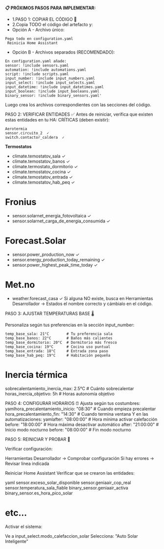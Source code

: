 **📋 PRÓXIMOS PASOS PARA IMPLEMENTAR:**
- 1.PASO 1: COPIAR EL CÓDIGO 📝
- 2.Copia TODO el código del artefacto y:
- Opción A - Archivo único:
```bash:
Pega todo en configuration.yaml
 Reinicia Home Assistant
```

- Opción B - Archivos separados (RECOMENDADO):
```yaml: 
En configuration.yaml añade:
sensor: !include sensors.yaml
automation: !include automations.yaml
script: !include scripts.yaml
input_number: !include input_numbers.yaml
input_select: !include input_selects.yaml
input_datetime: !include input_datetimes.yaml
input_boolean: !include input_booleans.yaml
binary_sensor: !include binary_sensors.yaml'
```
Luego crea los archivos correspondientes con las secciones del código.

PASO 2: VERIFICAR ENTIDADES ✅
Antes de reiniciar, verifica que existen estas entidades en tu HA:
CRÍTICAS (deben existir):
```yaml:
Aerotermia
sensor.circuito_2  ✓
switch.contactor_caldera  ✓
```

**Termostatos**

- climate.temostatov_sala  ✓
- climate.temostatov_banos  ✓
- climate.termostato_dormitorio  ✓
- climate.temostatov_cocina  ✓
- climate.temostatov_entrada  ✓
- climate.temostatov_hab_peq  ✓

# Fronius
- sensor.solarnet_energia_fotovoltaica  ✓
- sensor.solarnet_carga_de_energia_consumida  ✓

# Forecast.Solar
- sensor.power_production_now  ✓
- sensor.energy_production_today_remaining  ✓
- sensor.power_highest_peak_time_today  ✓

# Met.no
- weather.forecast_casa  ✓
Si alguna NO existe, busca en Herramientas Desarrollador → Estados el nombre correcto y cámbialo en el código.

PASO 3: AJUSTAR TEMPERATURAS BASE 🌡️

Personaliza según tus preferencias en la sección input_number:
```yaml:
temp_base_sala: 21°C        # Tu preferencia sala
temp_base_banos: 22°C       # Baños más calientes
temp_base_dormitorio: 20°C  # Dormitorio más fresco
temp_base_cocina: 19°C      # Cocina uso puntual
temp_base_entrada: 18°C     # Entrada zona paso
temp_base_hab_peq: 19°C     # Habitación pequeña
```

# Inercia térmica
sobrecalentamiento_inercia_max: 2.5°C  # Cuánto sobrecalentar
horas_inercia_objetivo: 5h             # Horas autonomía objetivo

PASO 4: CONFIGURAR HORARIOS ⏰
Ajusta según tus costumbres:
yamlhora_precalentamiento_inicio: "08:30"  # Cuando empieza precalentar
hora_precalentamiento_fin: "14:30"     # Cuando termina ventana
Y en las automatizaciones:
yamlafter: "08:00:00"   # Hora mínima activar calefacción
before: "18:00:00"  # Hora máxima desactivar automático
after: "21:00:00"   # Inicio modo nocturno
before: "08:00:00"  # Fin modo nocturno

PASO 5: REINICIAR Y PROBAR 🚀

Verificar configuración:

Herramientas Desarrollador → Comprobar configuración
Si hay errores → Revisar línea indicada


Reiniciar Home Assistant
Verificar que se crearon las entidades:

yaml   sensor.exceso_solar_disponible
   sensor.geniaair_cop_real
   sensor.temperatura_sala_fiable
   binary_sensor.geniaair_activa
   binary_sensor.es_hora_pico_solar
   # etc...

Activar el sistema:

Ve a input_select.modo_calefaccion_solar
Selecciona: "Auto Solar Inteligente"








